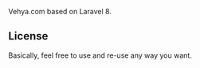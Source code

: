 Vehya.com based on Laravel 8.

## License

Basically, feel free to use and re-use any way you want.
